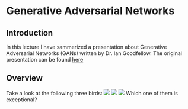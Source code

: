 # Generative Adversarial Networks

## Introduction
In this lecture I have sammerized a presentation about Generative Adversarial Networks (GANs) written by Dr. Ian Goodfellow. The original presentation can be found [here](files/generative_adversarial_networks.pdf)

## Overview
Take a look at the following three birds:
![](files/bird1.jpg)
![](files/bird2.jpg)
![](files/bird3.jpg)
Which one of them is exceptional?

